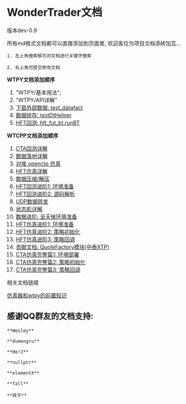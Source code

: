 # WonderTrader文档

版本dev-0.9

所有md格式文档都可以直接添加到页面里, 欢迎各位为项目文档添砖加瓦...

```tip
1. 左上角搜索框可对文档进行关键字搜索

2. 右上角可提交修改文档
```

**WTPY文档添加顺序**
1. "WTPY/基本用法";
2. "WTPY/API详解"
3. [下载外部数据: test_datafact](./wtpy/folder3/folder01/file01.md)
4. [数据转存: testDtHelper](./wtpy/folder3/folder01/file02.md)
5. [HFT回测: hft_fut_bt.runBT](./wtpy/folder3/folder02/file01.md)

**WTCPP文档添加顺序**

1. [CTA回测详解](./wtcpp/folder01/file01.md)
2. [数据落地详解](./wtcpp/folder02/file01.md)
3. [对接 openctp 仿真](./wtcpp/folder02/file02.md)
4. [HFT仿真详解](./wtcpp/folder03/file02.md)
5. [数据压缩/解压](./wtcpp/folder02/file03.md)
6. [HFT回测进阶1: 环境准备](./wtcpp/folder01/file02.md)
7. [HFT回测进阶2: 源码解析](./wtcpp/folder01/file03.md)
8. [UDP数据转发](./wtcpp/folder02/file04.md)
9. [状态机详解](./wtcpp/folder02/file05.md)
10. [数据进阶: 全天候环境准备](./wtcpp/folder02/file06.md)
11. [HFT仿真进阶1: 环境准备](./wtcpp/folder03/file03.md)
12. [HFT仿真进阶2: 策略初始化](./wtcpp/folder03/file04.md)
13. [HFT仿真进阶3: 策略回调](./wtcpp/folder03/file05.md)
14. [贡献文档: QuoteFactory模块(中泰XTP)](./wtcpp/folder50/file01.md)
15. [CTA仿真完整篇1: 环境部署](./wtcpp/folder03/file06.md)
16. [CTA仿真完整篇2: 策略初始化](./wtcpp/folder03/file07.md)
17. [CTA仿真完整篇3: 策略回调](./wtcpp/folder03/file07.md)

相关文档链接

[仿真器和wtpy的前置知识](https://gitee.com/panyunan/wt4elegantrl-doc)

## 感谢QQ群友的文档支持:
```tip
**Wesley**

**dumengru**

**He!J**

**nullptr**

**elementX**

**fall**

**祥子**
```